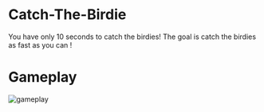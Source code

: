 # Catch-The-Birdie

You have only 10 seconds to catch the birdies!
The goal is catch the birdies as fast as you can !

# Gameplay
![gameplay](https://github.com/enesgunumdogdu/Catch-The-Birdie/assets/86886469/00a2065f-e265-4538-99e2-8abad850feb5)

